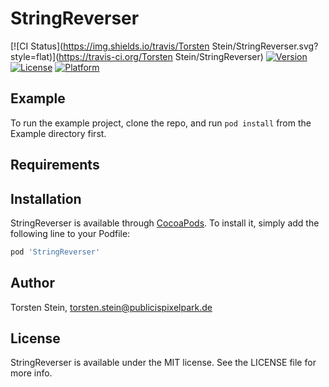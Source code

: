 # StringReverser

[![CI Status](https://img.shields.io/travis/Torsten Stein/StringReverser.svg?style=flat)](https://travis-ci.org/Torsten Stein/StringReverser)
[![Version](https://img.shields.io/cocoapods/v/StringReverser.svg?style=flat)](https://cocoapods.org/pods/StringReverser)
[![License](https://img.shields.io/cocoapods/l/StringReverser.svg?style=flat)](https://cocoapods.org/pods/StringReverser)
[![Platform](https://img.shields.io/cocoapods/p/StringReverser.svg?style=flat)](https://cocoapods.org/pods/StringReverser)

## Example

To run the example project, clone the repo, and run `pod install` from the Example directory first.

## Requirements

## Installation

StringReverser is available through [CocoaPods](https://cocoapods.org). To install
it, simply add the following line to your Podfile:

```ruby
pod 'StringReverser'
```

## Author

Torsten Stein, torsten.stein@publicispixelpark.de

## License

StringReverser is available under the MIT license. See the LICENSE file for more info.
